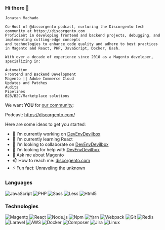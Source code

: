 ### Hi there 👋
```
Jonatan Machado

Co-Host of @discorgento podcast, nurturing the Discorgento tech community at https://discorgento.com
Proficient in developing frontend and backend projects, debugging, and implementing cutting-edge concepts
and technologies to enhance code quality and adhere to best practices in Magento and React, PHP, JavaScript, Docker, Bash.

With over a decade of experience since 2010 as a Magento developer, specializing in:

Automation
Frontend and Backend Development
Magento || Adobe Commerce Cloud
Updates and Patches
Audits
Pipelines
B2B/B2C/Marketplace solutions
```
We want **YOU** for [our community](https://discord.io/Discorgento);

Podcast: https://discorgento.com/

Here are some ideas to get you started:

- 🔭 I’m currently working on [DevEnvDevilbox](https://github.com/Discorgento/DevEnvDevilbox) 
- 🌱 I’m currently learning React
- 👯 I’m looking to collaborate on  [DevEnvDevilbox](https://github.com/Discorgento/DevEnvDevilbox)
- 🤔 I’m looking for help with [DevEnvDevilbox](https://github.com/Discorgento/DevEnvDevilbox)
- 💬 Ask me about Magento
- 📫 How to reach me: [discorgento.com](http://discorgento.com/)
- ⚡ Fun fact: Unraveling the unknown

### Languages
![JavaScript](https://img.shields.io/badge/-JavaScript-000?&logo=JavaScript&logoColor=ddc508)
![PHP](https://img.shields.io/badge/-PHP-000?&logo=PHP)
![Sass](https://img.shields.io/badge/-Sass-000?&logo=Sass)
![Less](https://img.shields.io/badge/-Less-000?&logo=Less)
![Html5](https://img.shields.io/badge/-Html5-000?&logo=Html5)

### Technologies

![Magento](https://img.shields.io/badge/-Magento-000?&logo=Magento)
![React](https://img.shields.io/badge/-React-000?&logo=React)
![Node.js](https://img.shields.io/badge/-Node.js-000?&logo=node.js)
![Npm](https://img.shields.io/badge/-Npm.js-000?&logo=Npm)
![Yarn](https://img.shields.io/badge/-Yarn-000?&logo=Yarn)
![Webpack](https://img.shields.io/badge/-Webpack-000?&logo=Webpack)
![Git](https://img.shields.io/badge/-Git-000?&logo=Git)
![Redis](https://img.shields.io/badge/-Redis-000?&logo=Redis)
![Laravel](https://img.shields.io/badge/-Laravel-000?&logo=Laravel&logoColor=FFFFFF)
![AWS](https://img.shields.io/badge/-AWS-000?&logo=Amazon-AWS&logoColor=FF9900)
![Docker](https://img.shields.io/badge/-Docker-000?&logo=Docker)
![Composer](https://img.shields.io/badge/-Composer-000?&logo=Composer&logoColor=ffffff)
![Jira](https://img.shields.io/badge/-Jira-000?&logo=Jira-Software&logoColor=0052CC)
![Linux](https://img.shields.io/badge/-Linux-000?&logo=Linux&logoColor=FCC624)
